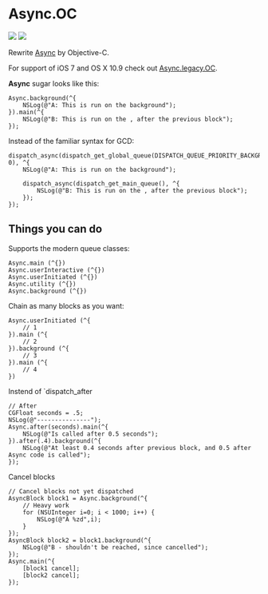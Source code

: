 # Async.OC
[![](http://img.shields.io/badge/OS%20X-10.10%2B-blue.svg)]() [![](http://img.shields.io/badge/iOS-8.0%2B-blue.svg)]() 

Rewrite [Async](https://github.com/duemunk/Async) by Objective-C.

For support of iOS 7 and OS X 10.9 check out [Async.legacy.OC](https://github.com/NSOiO/Async.legacy.OC).

**Async** sugar looks like this:
```obj-c
Async.background(^{
    NSLog(@"A: This is run on the background");
}).main(^{
    NSLog(@"B: This is run on the , after the previous block");
});
```
Instead of the familiar syntax for GCD:
```obj-c
dispatch_async(dispatch_get_global_queue(DISPATCH_QUEUE_PRIORITY_BACKGROUND, 0), ^{
    NSLog(@"A: This is run on the background");

    dispatch_async(dispatch_get_main_queue(), ^{
        NSLog(@"B: This is run on the , after the previous block");
    });
});
```
## Things you can do

Supports the modern queue classes:
```obj-c
Async.main (^{})
Async.userInteractive (^{})
Async.userInitiated (^{})
Async.utility (^{})
Async.background (^{})
```

Chain as many blocks as you want:
```obj-c
Async.userInitiated (^{
    // 1
}).main (^{
    // 2
}).background (^{
    // 3
}).main (^{
    // 4
})
```

Instend of `dispatch_after
```obj-c
// After
CGFloat seconds = .5;
NSLog(@"---------------");
Async.after(seconds).main(^{
    NSLog(@"Is called after 0.5 seconds");
}).after(.4).background(^{
    NSLog(@"At least 0.4 seconds after previous block, and 0.5 after Async code is called");
});
```
Cancel blocks
```obj-c
// Cancel blocks not yet dispatched
AsyncBlock block1 = Async.background(^{
    // Heavy work
    for (NSUInteger i=0; i < 1000; i++) {
        NSLog(@"A %zd",i);
    }
});
AsyncBlock block2 = block1.background(^{
    NSLog(@"B - shouldn't be reached, since cancelled");
});
Async.main(^{
    [block1 cancel];
    [block2 cancel];
});
```
